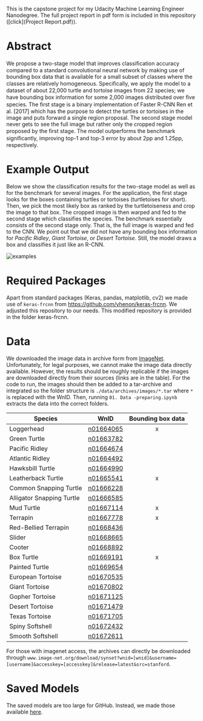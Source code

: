 
This is the capstone project for my Udacity Machine Learning Engineer Nanodegree. 
The full project report in pdf form is included in this repository ([click](Project Report.pdf)).

# Abstract

We propose a two-stage model that improves classiﬁcation accuracy compared to a standard convolutional neural network by making use of bounding box data that is available for a small subset of classes where the classes are relatively homogeneous. Speciﬁcally, we apply the model to a dataset of about 22,000 turtle and tortoise images from 22 species; we have bounding box information for some 2,000 images distributed over ﬁve species. The ﬁrst stage is a binary implementation of Faster R-CNN Ren et al. [2017] which has the purpose to detect the turtles or tortoises in the image and puts forward a single region proposal. The second stage model never gets to see the full image but rather only the cropped region proposed by the ﬁrst stage. The model outperforms the benchmark signiﬁcantly, improving top-1 and top-3 error by about 2pp and 1.25pp, respectively.

# Example Output
Below we show the classification results for the two-stage model as well as for the benchmark for several images. 
For the application, the first stage looks for the boxes containing turtles or tortoises (turtletoises for short).
Then, we pick the most likely box as ranked by the turtletoiseness and crop the image to that box. The cropped image is 
then warped and fed to the second stage which classifies the species. The benchmark essentially consists of the second stage only.
That is, the full image is warped and fed to the CNN. We point out that we did not have any bounding box information for
*Pacific Ridley*, *Giant Tortoise*, or *Desert Tortoise*. Still, the model draws a box and classifies it just like 
an R-CNN.

![examples](https://user-images.githubusercontent.com/25103918/32015605-942c6a98-b98f-11e7-8c9b-086feb8f0526.png)



# Required Packages

Apart from standard packages (Keras, pandas, matplotlib, cv2) we made use of ``keras-frcnn`` from https://github.com/yhenon/keras-frcnn. We adjusted this repository to our needs. 
This modified repository is provided in the folder keras-frcnn.

# Data 

We downloaded the image data in archive form from [ImageNet](http://www.image-net.org). 
Unfortunately, for legal purposes, we cannot make the image data directly available. 
However, the results should be roughly replicable if the images are downloaded directly 
from their sources (links are in the table). For the code to run, the images should then be added to a tar-archive 
and integrated so the folder structure is  ``./data/archives/images/*.tar`` where ``*`` 
is replaced with the WnID. 
Then, running ``01. Data -preparing.ipynb`` extracts the data into the correct folders.


| Species                       | WnID      | Bounding box data |
| ----------------------------- | --------- |:-----------------:|
| Loggerhead	                | [n01664065](http://www.image-net.org/api/text/imagenet.synset.geturls?wnid=n01664065) | x                 |
| Green Turtle	                | [n01663782](http://www.image-net.org/api/text/imagenet.synset.geturls?wnid=n01663782) |                   |
| Pacific Ridley	            | [n01664674](http://www.image-net.org/api/text/imagenet.synset.geturls?wnid=n01664674) |                   |
| Atlantic Ridley	            | [n01664492](http://www.image-net.org/api/text/imagenet.synset.geturls?wnid=n01664492) |                   |
| Hawksbill Turtle	            | [n01664990](http://www.image-net.org/api/text/imagenet.synset.geturls?wnid=n01664990) |                   |
| Leatherback Turtle	        | [n01665541](http://www.image-net.org/api/text/imagenet.synset.geturls?wnid=n01665541) | x                 |
| Common Snapping Turtle	    | [n01666228](http://www.image-net.org/api/text/imagenet.synset.geturls?wnid=n01666228) |                   |
| Alligator Snapping Turtle	    | [n01666585](http://www.image-net.org/api/text/imagenet.synset.geturls?wnid=n01666585) |                   |
| Mud Turtle	                | [n01667114](http://www.image-net.org/api/text/imagenet.synset.geturls?wnid=n01667114) | x                 |
| Terrapin	                    | [n01667778](http://www.image-net.org/api/text/imagenet.synset.geturls?wnid=n01667778) | x                 |
| Red-Bellied Terrapin	        | [n01668436](http://www.image-net.org/api/text/imagenet.synset.geturls?wnid=n01668436) |                   |
| Slider	                    | [n01668665](http://www.image-net.org/api/text/imagenet.synset.geturls?wnid=n01668665) |                   |
| Cooter	                    | [n01668892](http://www.image-net.org/api/text/imagenet.synset.geturls?wnid=n01668892) |                   |
| Box Turtle	                | [n01669191](http://www.image-net.org/api/text/imagenet.synset.geturls?wnid=n01669191) | x                 |
| Painted Turtle	            | [n01669654](http://www.image-net.org/api/text/imagenet.synset.geturls?wnid=n01669654) |                   |
| European Tortoise	            | [n01670535](http://www.image-net.org/api/text/imagenet.synset.geturls?wnid=n01670535) |                   |
| Giant Tortoise	            | [n01670802](http://www.image-net.org/api/text/imagenet.synset.geturls?wnid=n01670802) |                   |
| Gopher Tortoise	            | [n01671125](http://www.image-net.org/api/text/imagenet.synset.geturls?wnid=n01671125) |                   |
| Desert Tortoise	            | [n01671479](http://www.image-net.org/api/text/imagenet.synset.geturls?wnid=n01671479) |                   |
| Texas Tortoise	            | [n01671705](http://www.image-net.org/api/text/imagenet.synset.geturls?wnid=n01671705) |                   |
| Spiny Softshell	            | [n01672432](http://www.image-net.org/api/text/imagenet.synset.geturls?wnid=n01672432) |                   |
| Smooth Softshell	            | [n01672611](http://www.image-net.org/api/text/imagenet.synset.geturls?wnid=n01672611) |                   |



For those with imagenet access, the archives can directly be downloaded through 
``www.image-net.org/download/synset?wnid=[wnid]&username=[username]&accesskey=[accesskey]&release=latest&src=stanford``.

# Saved Models

The saved models are too large for GitHub. Instead, we made those available [here](https://1drv.ms/f/s!AqtF5RTosLYjpPdYn7NZJfsldKV5DQ).
